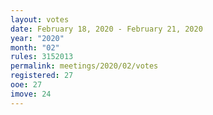 ```yaml
---
layout: votes
date: February 18, 2020 - February 21, 2020
year: "2020"
month: "02"
rules: 3152013
permalink: meetings/2020/02/votes
registered: 27
ooe: 27
imove: 24
---
```



